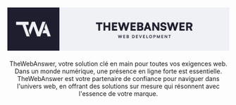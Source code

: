 <h3 align="center">
	<img src="https://raw.githubusercontent.com/TheWebAnswer/.github/main/ressources/github-readme-banner-twa-light.png" alt="Banner"/>
</h3>


<p align="center">
  TheWebAnswer, votre solution clé en main pour toutes vos exigences web. Dans un monde numérique, une présence en ligne forte est essentielle. TheWebAnswer est votre partenaire de confiance pour naviguer dans l'univers web, en offrant des solutions sur mesure qui résonnent avec l'essence de votre marque.
</p>
